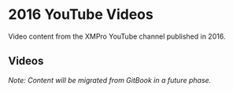 # 2016 YouTube Videos

Video content from the XMPro YouTube channel published in 2016.

## Videos

*Note: Content will be migrated from GitBook in a future phase.*
